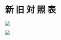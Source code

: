 # 新 旧 対 照 表

![](https://www.nta.go.jp/tmp/b910c507-c2eb-4d7c-b60e-bb3124151640/images/457f35d207e26851f8e81f4d93a431906605b582e5e7cdc15bd0d93dfff9a4cd.jpg)

![](https://www.nta.go.jp/tmp/b910c507-c2eb-4d7c-b60e-bb3124151640/images/35323eaee78a2072faec760c283fae1790c1ee1040cf5d4de5473126fb10028e.jpg)